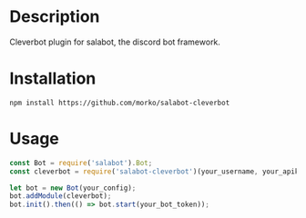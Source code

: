 # Description

Cleverbot plugin for salabot, the discord bot framework.

# Installation

```
npm install https://github.com/morko/salabot-cleverbot
```

# Usage

```js
const Bot = require('salabot').Bot;
const cleverbot = require('salabot-cleverbot')(your_username, your_apikey);

let bot = new Bot(your_config);
bot.addModule(cleverbot);
bot.init().then(() => bot.start(your_bot_token));
```
